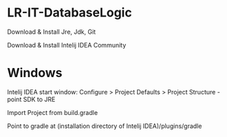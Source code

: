 # LR-IT-DatabaseLogic



Download & Install Jre, Jdk, Git

Download & Install Intelij IDEA Community



# Windows

Intelij IDEA start window: Configure > Project Defaults > Project Structure - point SDK to JRE

Import Project from build.gradle

Point to gradle at (installation directory of Intelij IDEA)/plugins/gradle
